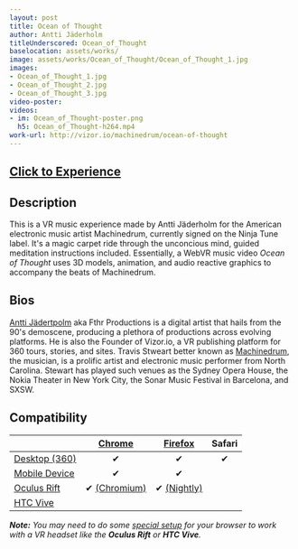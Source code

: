 ```yaml
---
layout: post
title: Ocean of Thought
author: Antti Jäderholm
titleUnderscored: Ocean_of_Thought
baselocation: assets/works/
image: assets/works/Ocean_of_Thought/Ocean_of_Thought_1.jpg
images:
- Ocean_of_Thought_1.jpg
- Ocean_of_Thought_2.jpg
- Ocean_of_Thought_3.jpg
video-poster: 
videos: 
- im: Ocean_of_Thought-poster.png
  h5: Ocean_of_Thought-h264.mp4
work-url: http://vizor.io/machinedrum/ocean-of-thought
---
```


<h2><a href="{{ page.work-url }}" target="_blank" class="button fit special icon fa-play"> Click to Experience</a></h2>

<div class="box" markdown="1">

## Description
This is a VR music experience made by Antti Jäderholm for the American electronic music artist Machinedrum, currently signed on the Ninja Tune label. It's a magic carpet ride through the unconcious mind, guided meditation instructions included. Essentially, a WebVR music video *Ocean of Thought* uses 3D models, animation, and audio reactive graphics to accompany the beats of Machinedrum.     

## Bios	
[Antti Jädertpolm](http://twitter.com/fthr) aka Fthr Productions is a digital artist that hails from the 90's demoscene, producing a plethora of productions across evolving platforms. He is also the Founder of Vizor.io, a VR publishing platform for 360 tours, stories, and sites. Travis Stweart better known as [Machinedrum](http://machinedrum.net), the musician, is a prolific artist and electronic music performer from North Carolina. Stewart has played such venues as the Sydney Opera House, the Nokia Theater in New York City, the Sonar Music Festival in Barcelona, and SXSW.

</div>

<div class="box" markdown="1">

## Compatibility

|                     |[Chrome][2]      |[Firefox][4]     |Safari  
|---------------------|:---------------:|:---------------:|:---------:
|[Desktop (360)][7]   |✔                |✔                |✔     
|[Mobile Device][8]   |✔                |✔                |     
|[Oculus Rift][9]     |✔ [(Chromium)][3]|✔ [(Nightly)][5] |      
|[HTC Vive][10]       |                 |                 |      

[1]:instructions.html#edge-ins
[2]:instructions.html#chrome-ins 
[3]:instructions.html#chromium-ins 
[4]:instructions.html#firefox-ins 
[5]:instructions.html#firefoxnightly-ins 
[6]:instructions.html#safari-ins 
[7]:instructions.html#desktop-ins
[8]:https://vr.google.com/cardboard/
[9]:https://www.oculus.com/rift/
[10]:https://www.vive.com/
[11]:https://vr.google.com/daydream/
[12]:instructions.html

***Note:** You may need to do some [special setup][12] for your browser to work with a VR headset like the **Oculus Rift** or **HTC Vive**.*

</div>
